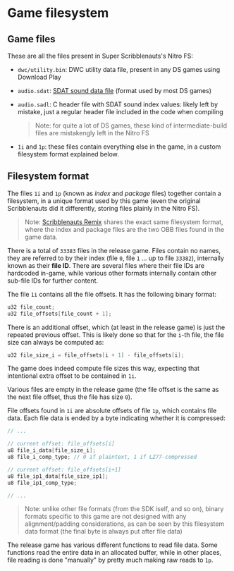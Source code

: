 # Game filesystem

## Game files

These are all the files present in Super Scribblenauts's Nitro FS:

- `dwc/utility.bin`: DWC utility data file, present in any DS games using Download Play

- `audio.sdat`: [SDAT sound data file](https://problemkaputt.de/gbatek.htm#dssoundfilessdatsounddataarchive) (format used by most DS games)

- `audio.sadl`: C header file with SDAT sound index values: likely left by mistake, just a regular header file included in the code when compiling

    > Note: for quite a lot of DS games, these kind of intermediate-build files are mistakengly left in the Nitro FS

- `1i` and `1p`: these files contain everything else in the game, in a custom filesystem format explained below.

## Filesystem format

The files `1i` and `1p` (known as *index* and *package* files) together contain a filesystem, in a unique format used by this game (even the original Scribblenauts did it differently, storing files plainly in the Nitro FS).

> Note: [Scribblenauts Remix](https://scribblenauts.fandom.com/wiki/Scribblenauts_Remix) shares the exact same filesystem format, where the index and package files are the two OBB files found in the game data.

There is a total of `33383` files in the release game. Files contain no names, they are referred to by their index (file `0`, file `1` ... up to file `33382`), internally known as their **file ID**. There are several files where their file IDs are hardcoded in-game, while various other formats internally contain other sub-file IDs for further content.

The file `1i` contains all the file offsets. It has the following binary format:

```c
u32 file_count;
u32 file_offsets[file_count + 1];
```

There is an additional offset, which (at least in the release game) is just the repeated previous offset. This is likely done so that for the `i`-th file, the file size can always be computed as:

```c
u32 file_size_i = file_offsets[i + 1] - file_offsets[i];
```

The game does indeed compute file sizes this way, expecting that intentional extra offset to be contained in `1i`.

Various files are empty in the release game (the file offset is the same as the next file offset, thus the file has size `0`).

File offsets found in `1i` are absolute offsets of file `1p`, which contains file data. Each file data is ended by a byte indicating whether it is compressed:

```c
// ...

// current offset: file_offsets[i]
u8 file_i_data[file_size_i];
u8 file_i_comp_type; // 0 if plaintext, 1 if LZ77-compressed

// current offset: file_offsets[i+1]
u8 file_ip1_data[file_size_ip1];
u8 file_ip1_comp_type;

// ...
```

> Note: unlike other file formats (from the SDK iself, and so on), binary formats specific to this game are not designed with any alignment/padding considerations, as can be seen by this filesystem data format (the final byte is always put after file data)

The release game has various different functions to read file data. Some functions read the entire data in an allocated buffer, while in other places, file reading is done "manually" by pretty much making raw reads to `1p`.